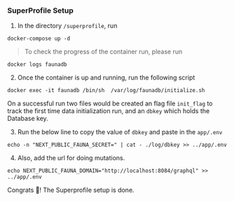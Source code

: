 ### SuperProfile Setup

1. In the directory `/superprofile`, run
```
docker-compose up -d
```
>To check the progress of the container run, please run 
```
docker logs faunadb
```

2. Once the container is up and running, run the following script
```
docker exec -it faunadb /bin/sh  /var/log/faunadb/initialize.sh
```
On a successful run two files would be created an flag file `init_flag` to track the first time data initialization run, and an `dbkey` which holds the Database key.

3. Run the below line to copy the value of `dbkey` and paste in the `app/.env`
```
echo -n "NEXT_PUBLIC_FAUNA_SECRET=" | cat - ./log/dbkey >> ../app/.env
```
4. Also, add the url for doing mutations.
```
echo NEXT_PUBLIC_FAUNA_DOMAIN="http://localhost:8084/graphql" >> ../app/.env
```
Congrats 🎉! The Superprofile setup is done.